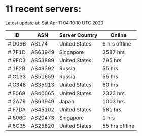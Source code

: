 # 11 recent servers:

Latest update at: Sat Apr 11 04:10:10 UTC 2020

| ID | ASN | Server Country | Online |
| -- | --- | -------------- | ------ |
| #.D09B | AS174 | United States | 6 hrs offline |
| #.7F1D | AS63949 | Singapore | 3587 hrs |
| #.9FC3 | AS53889 | United States | 795 hrs |
| #.1F2B | AS49392 | Russia | 55 hrs |
| #.C133 | AS51659 | Russia | 55 hrs |
| #.C348 | AS35913 | United States | 60 hrs |
| #.E069 | AS40065 | United States | 2323 hrs |
| #.2A79 | AS63949 | Japan | 1003 hrs |
| #.F7DA | AS45102 | United States | 581 hrs |
| #.606C | AS20473 | Singapore | 1 hrs |
| #.6C35 | AS25820 | United States | 55 hrs offline |

